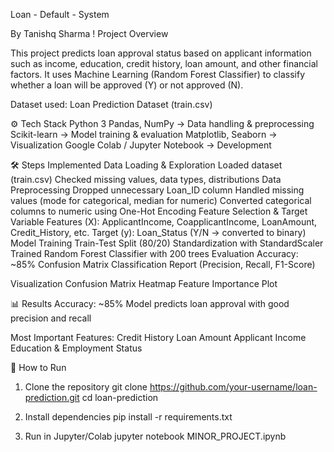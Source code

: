 Loan - Default - System 

By Tanishq Sharma
! Project Overview

This project predicts loan approval status based on applicant information such as income, education, credit history, loan amount, and other financial factors.
It uses Machine Learning (Random Forest Classifier) to classify whether a loan will be approved (Y) or not approved (N).

Dataset used: Loan Prediction Dataset (train.csv)

⚙️ Tech Stack
Python 3
Pandas, NumPy → Data handling & preprocessing
Scikit-learn → Model training & evaluation
Matplotlib, Seaborn → Visualization
Google Colab / Jupyter Notebook → Development

🛠️ Steps Implemented
Data Loading & Exploration
Loaded dataset (train.csv)
Checked missing values, data types, distributions
Data Preprocessing
Dropped unnecessary Loan_ID column
Handled missing values (mode for categorical, median for numeric)
Converted categorical columns to numeric using One-Hot Encoding
Feature Selection & Target Variable
Features (X): ApplicantIncome, CoapplicantIncome, LoanAmount, Credit_History, etc.
Target (y): Loan_Status (Y/N → converted to binary)
Model Training
Train-Test Split (80/20)
Standardization with StandardScaler
Trained Random Forest Classifier with 200 trees
Evaluation
Accuracy: ~85%
Confusion Matrix
Classification Report (Precision, Recall, F1-Score)

Visualization
Confusion Matrix Heatmap
Feature Importance Plot

📊 Results
Accuracy: ~85%
Model predicts loan approval with good precision and recall

Most Important Features:
Credit History
Loan Amount
Applicant Income
Education & Employment Status

🚀 How to Run
1. Clone the repository
git clone https://github.com/your-username/loan-prediction.git
cd loan-prediction

2. Install dependencies
pip install -r requirements.txt

3. Run in Jupyter/Colab
jupyter notebook MINOR_PROJECT.ipynb
